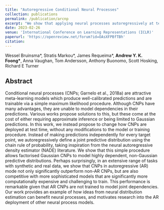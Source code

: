 ```yaml
---
title: "Autoregressive Conditional Neural Processes"
collection: publications
permalink: /publication/arcnp
excerpt: "We show that applying neural processes autoregressively at test time leads to dramatic improvements in prediction quality, without the need to modify the training procedure or architecture."
date: 2023-02-26
venue: 'International Conference on Learning Representations (ICLR)'
paperurl: 'https://openreview.net/forum?id=OAsXFPBfTBh'
citation:
---
```


Wessel Bruinsma\*, Stratis Markou\*, James Requeima\*, **Andrew Y. K. Foong\***, Anna Vaughan, Tom Andersson, Anthony Buonomo, Scott Hosking, Richard E Turner

## Abstract
Conditional neural processes (CNPs; Garnelo et al., 2018a) are attractive meta-learning models which produce well-calibrated predictions and are trainable via a simple maximum likelihood procedure. Although CNPs have many advantages, they are unable to model dependencies in their predictions. Various works propose solutions to this, but these come at the cost of either requiring approximate inference or being limited to Gaussian predictions. In this work, we instead propose to change how CNPs are deployed at test time, without any modifications to the model or training procedure. Instead of making predictions independently for every target point, we autoregressively define a joint predictive distribution using the chain rule of probability, taking inspiration from the neural autoregressive density estimator (NADE) literature. We show that this simple procedure allows factorised Gaussian CNPs to model highly dependent, non-Gaussian predictive distributions. Perhaps surprisingly, in an extensive range of tasks with synthetic and real data, we show that CNPs in autoregressive (AR) mode not only significantly outperform non-AR CNPs, but are also competitive with more sophisticated models that are significantly more computationally expensive and challenging to train. This performance is remarkable given that AR CNPs are not trained to model joint dependencies. Our work provides an example of how ideas from neural distribution estimation can benefit neural processes, and motivates research into the AR deployment of other neural process models.
